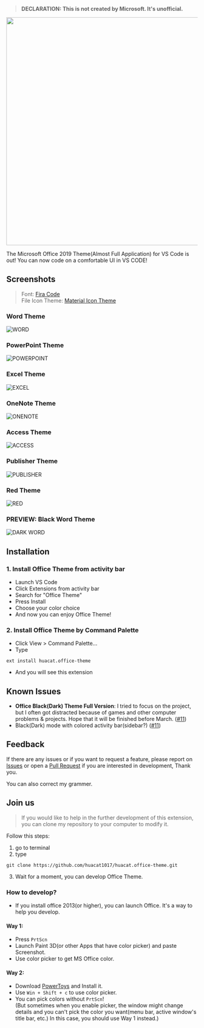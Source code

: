 >**DECLARATION: This is not created by Microsoft. It's unofficial.</span>**

<p align=center><img width=600px src=https://github.com/FrankSAURET/huacat.office-theme/raw/master/image/welcome.png/></p>

The Microsoft Office 2019 Theme(Almost Full Application) for VS Code is out!
You can now code on a comfortable UI in VS CODE!

## Screenshots
> Font: [Fira Code](https://github.com/tonsky/FiraCode/releases)\
File Icon Theme: [Material Icon Theme](https://marketplace.visualstudio.com/items?itemName=PKief.material-icon-theme)
### Word Theme
![WORD](https://github.com/FrankSAURET/huacat.office-theme/raw/master/image/word.png)

### PowerPoint Theme
![POWERPOINT](https://github.com/FrankSAURET/huacat.office-theme/raw/master/image/powerpoint.png)

### Excel Theme
![EXCEL](https://github.com/FrankSAURET/huacat.office-theme/raw/master/image/excel.png)

### OneNote Theme
![ONENOTE](https://github.com/FrankSAURET/huacat.office-theme/raw/master/image/onenote.png)

### Access Theme
![ACCESS](https://github.com/FrankSAURET/huacat.office-theme/raw/master/image/access.png)

### Publisher Theme
![PUBLISHER](https://github.com/FrankSAURET/huacat.office-theme/raw/master/image/publisher.png)

### Red Theme
![RED](https://github.com/FrankSAURET/huacat.office-theme/raw/master/image/red.png)

### **PREVIEW:** Black Word Theme
![DARK WORD](https://github.com/FrankSAURET/huacat.office-theme/raw/master/image/black-word.png)

## Installation
### 1. Install Office Theme from activity bar
- Launch VS Code
- Click Extensions from activity bar
- Search for "Office Theme"
- Press Install
- Choose your color choice
- And now you can enjoy Office Theme!

### 2. Install Office Theme by Command Palette
- Click View > Command Palette...
- Type
```
ext install huacat.office-theme
```
- And you will see this extension

## Known Issues
- **Office Black(Dark) Theme Full Version**: I tried to focus on the project, but I often got distracted because of games and other computer problems & projects. Hope that it will be finished before March. ([#11](https://github.com/huacat1017/huacat.office-theme/issues/11))
- Black(Dark) mode with colored activity bar(sidebar?) ([#11](https://github.com/huacat1017/huacat.office-theme/issues/11))

## Feedback
If there are any issues or if you want to request a feature, please report on [Issues](https://github.com/huacat1017/huacat.office-theme/issues) or open a [Pull Request](https://github.com/huacat1017/huacat.office-theme/pulls) if you are interested in development, Thank you.

You can also correct my grammer.

## Join us
> If you would like to help in the further development of this extension, you can clone my repository to your computer to modify it.

Follow this steps:
1. go to terminal
2. type
```
git clone https://github.com/huacat1017/huacat.office-theme.git
```
3. Wait for a moment, you can develop Office Theme.

### How to develop?
- If you install office 2013(or higher), you can launch Office. It's a way to help you develop.
#### Way 1:
- Press `PrtScn`
- Launch Paint 3D(or other Apps that have color picker) and paste Screenshot.
- Use color picker to get MS Office color.

#### Way 2:
- Download [PowerToys](https://github.com/microsoft/PowerToys/releases) and Install it.
- Use `Win + Shift + c` to use color picker.
- You can pick colors without `PrtScn`!
\
 (But sometimes when you enable picker, the window might change details and you can't pick the color you want(menu bar, active window's title bar, etc.) In this case, you should use Way 1 instead.)
